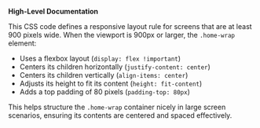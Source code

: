 **High-Level Documentation**

This CSS code defines a responsive layout rule for screens that are at least 900 pixels wide. When the viewport is 900px or larger, the `.home-wrap` element:

- Uses a flexbox layout (`display: flex !important`)
- Centers its children horizontally (`justify-content: center`)
- Centers its children vertically (`align-items: center`)
- Adjusts its height to fit its content (`height: fit-content`)
- Adds a top padding of 80 pixels (`padding-top: 80px`)

This helps structure the `.home-wrap` container nicely in large screen scenarios, ensuring its contents are centered and spaced effectively.